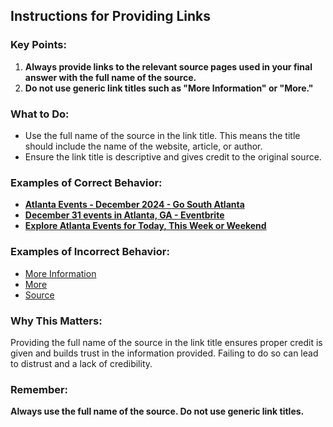 ## Instructions for Providing Links

### Key Points:
1. **Always provide links to the relevant source pages used in your final answer with the full name of the source.**
2. **Do not use generic link titles such as "More Information" or "More."**

### What to Do:
- Use the full name of the source in the link title. This means the title should include the name of the website, article, or author.
- Ensure the link title is descriptive and gives credit to the original source.

### Examples of Correct Behavior:
- [**Atlanta Events - December 2024 - Go South Atlanta**](https://gosouthatlanta.com/things-to-do/events/atlanta-in-december.html)
- [**December 31 events in Atlanta, GA - Eventbrite**](https://www.eventbrite.com/d/ga--atlanta/december-31/)
- [**Explore Atlanta Events for Today, This Week or Weekend**](https://discoveratlanta.com/events/main/)

### Examples of Incorrect Behavior:
- [More Information](https://gosouthatlanta.com/things-to-do/events/atlanta-in-december.html)
- [More](https://www.eventbrite.com/d/ga--atlanta/december-31/)
- [Source](https://discoveratlanta.com/events/main/)

### Why This Matters:
Providing the full name of the source in the link title ensures proper credit is given and builds trust in the information provided. Failing to do so can lead to distrust and a lack of credibility.

### Remember:
**Always use the full name of the source. Do not use generic link titles.**